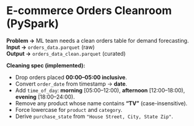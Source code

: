 # E-commerce Orders Cleanroom (PySpark)

**Problem →** ML team needs a clean orders table for demand forecasting.  
**Input →** `orders_data.parquet` (raw)  
**Output →** `orders_data_clean.parquet` (curated)

**Cleaning spec (implemented):**
- Drop orders placed **00:00–05:00 inclusive**.
- Convert `order_date` from timestamp → **date**.
- Add `time_of_day`: **morning** [05:00–12:00), **afternoon** [12:00–18:00), **evening** [18:00–24:00).
- Remove any product whose name contains **“TV”** (case-insensitive).
- Force lowercase for `product` and `category`.
- Derive `purchase_state` from `"House Street, City, State Zip"`.
